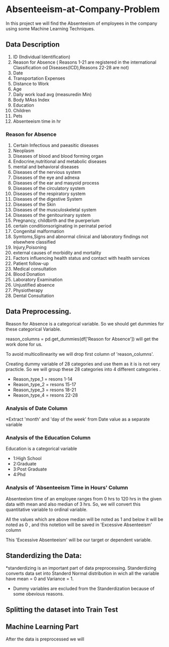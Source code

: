 # Absenteeism-at-Company-Problem
In this project we will find the Absenteeism of employees in the company using some Machine Learning Techniques.

## Data Description
01. ID (Individual Identification)
02. Reason for Absence ( Reasons 1-21 are registered in the international Classification od Diseases(ICD),Reasons 22-28 are not)
03. Date
04. Transportation Expenses
05. Distance to Work
06. Age
07. Daily work load avg (measuredin Min)
08. Body MAss Index
09. Education
10. Children
11. Pets
12. Absenteeism time in hr

### Reason for Absence
01. Certain Infectious and paeasitic diseases
02. Neoplasm
03. Diseases of blood and blood forming organ
04. Endocrine,nutritional and metabolic diseases
05. mental and behavioral diseases
06. Diseases of the nervious system
07. Diseases of the eye and adnexa
08. Diseases of the ear and masyoid process
09. Diseases of the circulatory system
10. Diseases of the respiratory system
11. Diseases of the digestive System
12. Diseases of the Skin
13. Diseases of the musculoskeletal system
14. Diseases of the genitourinary system
15. Pregnancy, childbirth and the puerperium
16. certain conditionsoriginating in perinatal period
17. Congenital malformation
18. Symtoms,Signs and abnormal clinical and laboratory findings not elsewhere classified
19. Injury,Poisoning
20. external causes of morbidity and mortality
21. Factors influencing health status and contact with health services
22. Patient follow-up
23. Medical consultation
24. Blood Donation
25. Laboratory Examination
26. Unjustified absence
27. Physiotherapy
28. Dental Consultation

## Data Preprocessing.

Reason for Absence is a categorical variable. So we should get dummies for these categorical Variable. 

reason_columns = pd.get_dummies(df['Reason for Absence']) will get the work done for us.

To avoid multicollinearity we will drop first column of 'reason_columns'.

Creating dummy variable of 28 categories and use them as it is is not very practicle. So we will group these 28 categories into 4 different categories .

* Reason_type_1 = resons 1-14
* Reason_type_2 = resons 15-17
* Reason_type_3 = resons 18-21
* Reason_type_4 = resons 22-28

### Analysis of Date Column

*Extract 'month' and 'day of the week' from Date value as a separate variable

### Analysis of the Education Column

Education is a categorical variable 

* 1:High School
* 2:Graduate
* 3:Post Graduate
* 4:Phd

### Analysis of 'Absenteeism Time in Hours' Column

Absenteeism time of an employee ranges from 0 hrs to 120 hrs in the given data with mean and also median of 3 hrs. So, we will convert this quantitative variable to ordinal variable.

All the values which are above median will be noted as 1 and below it will be noted as 0 , and this notetion will be saved in 'Excessive Absenteeism' column

This 'Excessive Absenteeism' will be our target or dependent variable.

## Standerdizing the Data:

*standerdizing is an important part of data preprocessing. Standerdizing converts data set into Standerd Normal distribution in wich all the variable have mean = 0 and Variance = 1.

* Dummy variables are excluded from the Standerdization because of some obevious reasons.

## Splitting the dataset into Train Test 


## Machine Learning Part

After the data is preprocessed we will 
